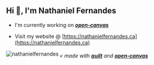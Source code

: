 <p align="left"> 
<!-- <img src="https://komarev.com/ghpvc/?username=nathanielfernandes&label=Profile%20views&color=0e75b6&style=flat" alt="nathanielfernandes" /> -->

## Hi 👋, I'm Nathaniel Fernandes
<!-- <h3 align="center">thinks in python, codes in anything 🧑🏾‍🚀</h3> -->
</p>

- I'm currently working on [***open-canvas***](https://open-canvas.ncp.nathanferns.xyz/playground)

- Visit my website @ [https://nathanielfernandes.ca](https://nathanielfernandes.ca)

<!-- - You can reach me at **nathaniel.s.fernandes@gmail.com**  -->

<!-- - 🤝 I’m looking for help with my [discord bot](https://github.com/nathanielfernandes/HamoodBot) -->


<!-- <h3 align="left">Languages and Tools:</h3> -->
<img align="left" src="https://stars.ncp.nathanferns.xyz/nathanielfernandes/gif?threshold=0.2&cb=1" alt="nathanielfernandes" />

###### < made with [***quilt***](https://github.com/nathanielfernandes/quilt) and [***open-canvas***](https://open-canvas.ncp.nathanferns.xyz/playground)

<!-- <p>&nbsp;<img align="center" src="https://github-readme-stats.vercel.app/api?username=nathanielfernandes&show_icons=true&locale=en" alt="nathanielfernandes" /></p> -->

<!-- <h3 align="left">Project Gallery:</h3>

[**Rustacean-Tracing**](https://github.com/nathanielfernandes/Rustacean-Tracing)
<a href="https://github.com/nathanielfernandes/Rustacean-Tracing">
<img src="./images/finalrender.png">
</a>

[**nathan-ide**](https://github.com/nathanielfernandes/nathan-ide)
<a href="https://github.com/nathanielfernandes/nathan-ide">
<img src="https://cdn.discordapp.com/attachments/792686378366009354/898395105558417418/unknown.png" >
</a>

[**HamoodBot**](https://github.com/nathanielfernandes/HamoodBot)
<a href="https://github.com/nathanielfernandes/HamoodBot">
<img src="https://cdn.discordapp.com/attachments/829072008733261834/912884343008006174/unknown.png" >
</a> -->
